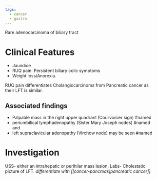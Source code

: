 ```yaml
---
tags:
  - cancer
  - gastro
---
```

Rare adenocarcinoma of biliary tract

# Clinical Features
- Jaundice
- RUQ pain: Persistent biliary colic symptoms
- Weight loss/Anorexia.

RUQ pain differentiates Cholangiocarcinoma from Pancreatic cancer as their LFT is similar.

## Associated findings
- Palpable mass in the right upper quadrant (Courvoisier sign) #named 
- periumbilical lymphadenopathy (Sister Mary Joseph nodes) #named and
- left supraclavicular adenopathy (Virchow node) may be seen #named 

# Investigation
USS- either an intrahepatic or perihilar mass lesion,
Labs- Cholestatic picture of LFT. 
*differentiate with [[cancer-pancreas|pancreatic cancer]].* 